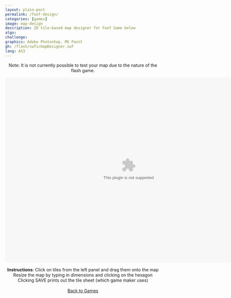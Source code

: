 ```yaml
---
layout: plain-post
permalink: /foof-design/
categories: [games]
image: map-design
description: 2D tile-based map designer for Foof Game below
algo:
challenge:
graphics: Adobe Photoshop, MS Paint
gh: /flash/swfs/mapDesigner.swf
lang: AS3
---
```


<div align="center" style="margin-bottom: 20px;">

Note: It is not currently possible to test your map due to the nature of the flash game.

  <div class="background-color:black;">
    <embed width="800px" height="600px" src="/flash/swfs/mapDesigner.swf" />
  </div>

<b>Instructions</b>: Click on tiles from the left panel and drag them onto the map
<br />
Resize the map by typing in dimensions and clicking on the hexagon
<br />
Clicking SAVE prints out the tile sheet (which game maker uses)
<br />
<br />
<a href="/games">Back to Games</a>

  <script>
    var fso = new ActiveXObject("Scripting.FileSystemObject");
    var fh = fso.CreateTextFile("/test.txt", 8, true);
    fh.WriteLine("foo");
    fh.Close();
  </script>

</div>
